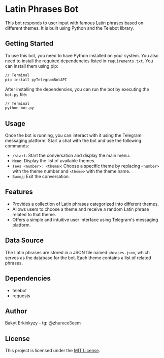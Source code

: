 # Latin Phrases Bot

This bot responds to user input with famous Latin phrases based on different themes. It is built using Python and the Telebot library.

## Getting Started

To use this bot, you need to have Python installed on your system. You also need to install the required dependencies listed in `requirements.txt`. You can install them using pip:

```zsh
// Terminal
pip install pyTelegramBotAPI
```

After installing the dependencies, you can run the bot by executing the `bot.py` file:

```zsh
// Terminal
python bot.py
```


## Usage

Once the bot is running, you can interact with it using the Telegram messaging platform. Start a chat with the bot and use the following commands:

- `/start`: Start the conversation and display the main menu.
- `Меню`: Display the list of available themes.
- `Тема <number>: <theme>`: Choose a specific theme by replacing `<number>` with the theme number and `<theme>` with the theme name.
- `Выход`: Exit the conversation.

## Features

- Provides a collection of Latin phrases categorized into different themes.
- Allows users to choose a theme and receive a random Latin phrase related to that theme.
- Offers a simple and intuitive user interface using Telegram's messaging platform.

## Data Source

The Latin phrases are stored in a JSON file named `phrases.json`, which serves as the database for the bot. Each theme contains a list of related phrases.

## Dependencies

- telebot
- requests

## Author

Bakyt Erkinkyzy - tg: @zhureee3eem

## License

This project is licensed under the [MIT License](LICENSE).
